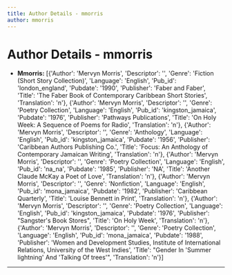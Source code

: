 ```yaml
---
title: Author Details - mmorris
author: mmorris
---
```


# Author Details - mmorris

<ul>
    <li><strong>Mmorris:</strong> [{'Author': 'Mervyn Morris', 'Descriptor': '', 'Genre': 'Fiction (Short Story Collection)', 'Language': 'English', 'Pub_id': 'london_england', 'Pubdate': '1990', 'Publisher': 'Faber and Faber', 'Title': 'The Faber Book of Contemporary Caribbean Short Stories', 'Translation': 'n'}, {'Author': 'Mervyn Morris', 'Descriptor': '', 'Genre': 'Poetry Collection', 'Language': 'English', 'Pub_id': 'kingston_jamaica', 'Pubdate': '1976', 'Publisher': 'Pathways Publications', 'Title': 'On Holy Week: A Sequence of Poems for Radio', 'Translation': 'n'}, {'Author': 'Mervyn Morris', 'Descriptor': '', 'Genre': 'Anthology', 'Language': 'English', 'Pub_id': 'kingston_jamaica', 'Pubdate': '1956', 'Publisher': 'Caribbean Authors Publishing Co.', 'Title': 'Focus: An Anthology of Contemporary Jamaican Writing', 'Translation': 'n'}, {'Author': 'Mervyn Morris', 'Descriptor': '', 'Genre': 'Poetry Collection', 'Language': 'English', 'Pub_id': 'na_na', 'Pubdate': '1985', 'Publisher': 'NA', 'Title': 'Another Claude McKay a Poet of Love', 'Translation': 'n'}, {'Author': 'Mervyn Morris', 'Descriptor': '', 'Genre': 'Nonfiction', 'Language': 'English', 'Pub_id': 'mona_jamaica', 'Pubdate': '1982', 'Publisher': 'Caribbean Quarterly', 'Title': 'Louise Bennett in Print', 'Translation': 'n'}, {'Author': 'Mervyn Morris', 'Descriptor': '', 'Genre': 'Poetry Collection', 'Language': 'English', 'Pub_id': 'kingston_jamaica', 'Pubdate': '1976', 'Publisher': "Sangster's Book Stores", 'Title': 'On Holy Week', 'Translation': 'n'}, {'Author': 'Mervyn Morris', 'Descriptor': '', 'Genre': 'Poetry Collection', 'Language': 'English', 'Pub_id': 'mona_jamaica', 'Pubdate': '1988', 'Publisher': 'Women and Development Studies, Institute of International Relations, University of the West Indies', 'Title': "Gender In 'Summer lightning' And 'Talking Of trees'", 'Translation': 'n'}]</li>
</ul>
<hr>